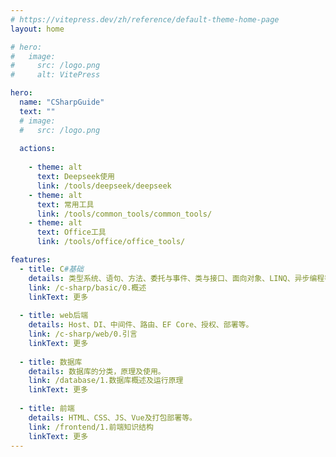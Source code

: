 ```yaml
---
# https://vitepress.dev/zh/reference/default-theme-home-page
layout: home

# hero:
#   image:
#     src: /logo.png
#     alt: VitePress

hero:
  name: "CSharpGuide"
  text: ""
  # image:
  #   src: /logo.png
  
  actions:
  
    - theme: alt
      text: Deepseek使用
      link: /tools/deepseek/deepseek
    - theme: alt
      text: 常用工具
      link: /tools/common_tools/common_tools/
    - theme: alt
      text: Office工具
      link: /tools/office/office_tools/

features:
  - title: C#基础
    details: 类型系统、语句、方法、委托与事件、类与接口、面向对象、LINQ、异步编程等。
    link: /c-sharp/basic/0.概述
    linkText: 更多
      
  - title: web后端
    details: Host、DI、中间件、路由、EF Core、授权、部署等。
    link: /c-sharp/web/0.引言
    linkText: 更多
 
  - title: 数据库 
    details: 数据库的分类，原理及使用。
    link: /database/1.数据库概述及运行原理
    linkText: 更多
  
  - title: 前端 
    details: HTML、CSS、JS、Vue及打包部署等。
    link: /frontend/1.前端知识结构
    linkText: 更多
---
```


<style>
:root {
  --vp-home-hero-name-color: transparent;
  --vp-home-hero-name-background: -webkit-linear-gradient(120deg, #bd34fe, #41d1ff);
}
</style>

<script setup>
import { onMounted } from "vue";

onMounted(() => {
  changeGridClass();
});

const changeGridClass = () => {
    // 选择 .Items 容器
    const itemsContainer = document.querySelector(".VPHomeFeatures .container .items");

    if (itemsContainer) {
        const itemElements = itemsContainer.querySelectorAll(".item");

        if (itemElements.length >= 4) {
            for (let i = 0; i < 3; i++) {
                if (itemElements[i].classList.contains("grid-4")) {
                    itemElements[i].classList.replace("grid-4", "grid-3");
                }
            }

            for (let i = 3; i < 4; i++) {
                if (itemElements[i].classList.contains("grid-4")) {
                    itemElements[i].classList.replace("grid-4", "grid-1");
                }
            }
        }
    }
}

</script>